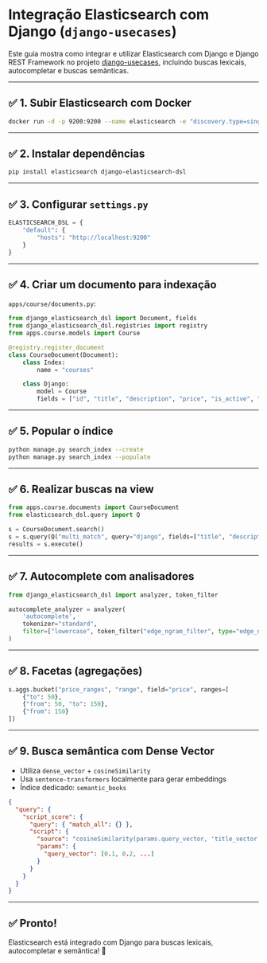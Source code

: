 # Integração Elasticsearch com Django (`django-usecases`)

Este guia mostra como integrar e utilizar Elasticsearch com Django e Django REST Framework no projeto [django-usecases](https://github.com/robertolima-dev/django-usecases), incluindo buscas lexicais, autocompletar e buscas semânticas.

---

## ✅ 1. Subir Elasticsearch com Docker

```bash
docker run -d -p 9200:9200 --name elasticsearch -e "discovery.type=single-node" docker.elastic.co/elasticsearch/elasticsearch:8.11.1
```

---

## ✅ 2. Instalar dependências

```bash
pip install elasticsearch django-elasticsearch-dsl
```

---

## ✅ 3. Configurar `settings.py`

```python
ELASTICSEARCH_DSL = {
    "default": {
        "hosts": "http://localhost:9200"
    }
}
```

---

## ✅ 4. Criar um documento para indexação

`apps/course/documents.py`:

```python
from django_elasticsearch_dsl import Document, fields
from django_elasticsearch_dsl.registries import registry
from apps.course.models import Course

@registry.register_document
class CourseDocument(Document):
    class Index:
        name = "courses"

    class Django:
        model = Course
        fields = ["id", "title", "description", "price", "is_active", "created_at"]
```

---

## ✅ 5. Popular o índice

```bash
python manage.py search_index --create
python manage.py search_index --populate
```

---

## ✅ 6. Realizar buscas na view

```python
from apps.course.documents import CourseDocument
from elasticsearch_dsl.query import Q

s = CourseDocument.search()
s = s.query(Q("multi_match", query="django", fields=["title", "description"]))
results = s.execute()
```

---

## ✅ 7. Autocomplete com analisadores

```python
from django_elasticsearch_dsl import analyzer, token_filter

autocomplete_analyzer = analyzer(
    'autocomplete',
    tokenizer="standard",
    filter=["lowercase", token_filter("edge_ngram_filter", type="edge_ngram", min_gram=1, max_gram=20)],
)
```

---

## ✅ 8. Facetas (agregações)

```python
s.aggs.bucket("price_ranges", "range", field="price", ranges=[
    {"to": 50},
    {"from": 50, "to": 150},
    {"from": 150}
])
```

---

## ✅ 9. Busca semântica com Dense Vector

- Utiliza `dense_vector` + `cosineSimilarity`
- Usa `sentence-transformers` localmente para gerar embeddings
- Índice dedicado: `semantic_books`

```json
{
  "query": {
    "script_score": {
      "query": { "match_all": {} },
      "script": {
        "source": "cosineSimilarity(params.query_vector, 'title_vector') + 1.0",
        "params": {
          "query_vector": [0.1, 0.2, ...]
        }
      }
    }
  }
}
```

---

## ✅ Pronto!

Elasticsearch está integrado com Django para buscas lexicais, autocompletar e semântica! 🚀